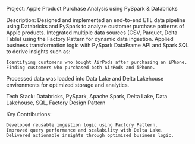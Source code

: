 Project: Apple Product Purchase Analysis using PySpark & Databricks

Description:
Designed and implemented an end-to-end ETL data pipeline using Databricks and PySpark to analyze customer purchase patterns of Apple products. Integrated multiple data sources (CSV, Parquet, Delta Table) using the Factory Pattern for dynamic data ingestion. Applied business transformation logic with PySpark DataFrame API and Spark SQL to derive insights such as:

    Identifying customers who bought AirPods after purchasing an iPhone.
    Finding customers who purchased both AirPods and iPhone.

Processed data was loaded into Data Lake and Delta Lakehouse environments for optimized storage and analytics.

Tech Stack:
Databricks, PySpark, Apache Spark, Delta Lake, Data Lakehouse, SQL, Factory Design Pattern

Key Contributions:

    Developed reusable ingestion logic using Factory Pattern.
    Improved query performance and scalability with Delta Lake.
    Delivered actionable insights through optimized business logic.
